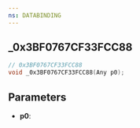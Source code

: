 ```yaml
---
ns: DATABINDING
---
```

## _0x3BF0767CF33FCC88

```c
// 0x3BF0767CF33FCC88
void _0x3BF0767CF33FCC88(Any p0);
```

## Parameters
* **p0**:
